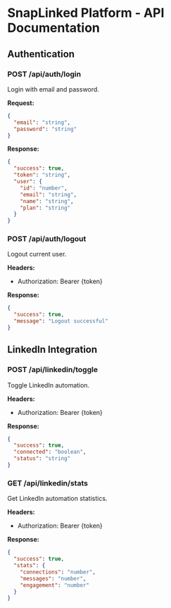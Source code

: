 # SnapLinked Platform - API Documentation

## Authentication

### POST /api/auth/login
Login with email and password.

**Request:**
```json
{
  "email": "string",
  "password": "string"
}
```

**Response:**
```json
{
  "success": true,
  "token": "string",
  "user": {
    "id": "number",
    "email": "string",
    "name": "string",
    "plan": "string"
  }
}
```

### POST /api/auth/logout
Logout current user.

**Headers:**
- Authorization: Bearer {token}

**Response:**
```json
{
  "success": true,
  "message": "Logout successful"
}
```

## LinkedIn Integration

### POST /api/linkedin/toggle
Toggle LinkedIn automation.

**Headers:**
- Authorization: Bearer {token}

**Response:**
```json
{
  "success": true,
  "connected": "boolean",
  "status": "string"
}
```

### GET /api/linkedin/stats
Get LinkedIn automation statistics.

**Headers:**
- Authorization: Bearer {token}

**Response:**
```json
{
  "success": true,
  "stats": {
    "connections": "number",
    "messages": "number",
    "engagement": "number"
  }
}
```